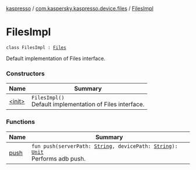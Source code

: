 [kaspresso](../../index.md) / [com.kaspersky.kaspresso.device.files](../index.md) / [FilesImpl](./index.md)

# FilesImpl

`class FilesImpl : `[`Files`](../-files/index.md)

Default implementation of Files interface.

### Constructors

| Name | Summary |
|---|---|
| [&lt;init&gt;](-init-.md) | `FilesImpl()`<br>Default implementation of Files interface. |

### Functions

| Name | Summary |
|---|---|
| [push](push.md) | `fun push(serverPath: `[`String`](https://kotlinlang.org/api/latest/jvm/stdlib/kotlin/-string/index.html)`, devicePath: `[`String`](https://kotlinlang.org/api/latest/jvm/stdlib/kotlin/-string/index.html)`): `[`Unit`](https://kotlinlang.org/api/latest/jvm/stdlib/kotlin/-unit/index.html)<br>Performs adb push. |
